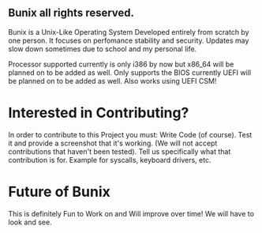 Bunix all rights reserved.
--------------------------

Bunix is a Unix-Like Operating System Developed entirely from scratch by one person.
It focuses on perfomance stability and security.
Updates may slow down sometimes due to school and my personal life.

Processor supported currently is only i386 by now but x86_64 will be planned on to be added as well.
Only supports the BIOS currently UEFI will be planned on to be added as well.
Also works using UEFI CSM!

# Interested in Contributing?
In order to contribute to this Project you must:
Write Code (of course).
Test it and provide a screenshot that it's working.
(We will not accept contributions that haven't been tested).
Tell us specifically what that contribution is for.
Example for syscalls, keyboard drivers, etc.

# Future of Bunix
This is definitely Fun to Work on and Will improve over time!
We will have to look and see.
